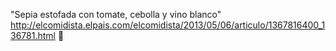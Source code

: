 "Sepia estofada con tomate, cebolla y vino blanco"	http://elcomidista.elpais.com/elcomidista/2013/05/06/articulo/1367816400_136781.html਍